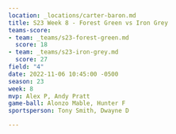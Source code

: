 ```yaml
---
location: _locations/carter-baron.md
title: S23 Week 8 - Forest Green vs Iron Grey
teams-score:
- team: _teams/s23-forest-green.md
  score: 18
- team: _teams/s23-iron-grey.md
  score: 27
field: "4"
date: 2022-11-06 10:45:00 -0500
season: 23
week: 8
mvp: Alex P, Andy Pratt
game-ball: Alonzo Mable, Hunter F
sportsperson: Tony Smith, Dwayne D

---
```

